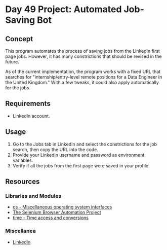 # Day 49 Project: Automated Job-Saving Bot

## Concept

This program automates the process of saving jobs from the LinkedIn first page jobs. However, it has many constrictions
that should be revised in the future.

As of the current implementation, the program works with a fixed URL that searches for "internship/entry-level remote
positions for a Data Engineer in the United Kingdom." With a few tweaks, it could also apply automatically for the
jobs.

## Requirements

- LinkedIn account.

## Usage

1. Go to the Jobs tab in LinkedIn and select the constrictions for the job search, then copy the URL into the code.
2. Provide your LinkedIn username and password as environment variables.
3. Verify if all the jobs from the first page were saved in your profile.

## Resources

### Libraries and Modules

- [os - Miscellaneous operating system interfaces](https://docs.python.org/3/library/os.html)
- [The Selenium Browser Automation Project](https://www.selenium.dev/documentation/)
- [time - Time access and conversions](https://docs.python.org/3/library/time.html#module-time)

### Miscellanea

- [LinkedIn](https://www.linkedin.com)